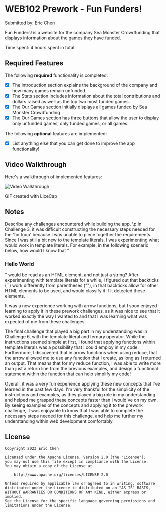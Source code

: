 # WEB102 Prework - Fun Funders!
Submitted by: Eric Chen

Fun Funders! is a website for the company Sea Monster Crowdfunding that displays information about the games they have funded.

Time spent: 4 hours spent in total

## Required Features

The following **required** functionality is completed:

* [x] The introduction section explains the background of the company and how many games remain unfunded.
* [x] The Stats section includes information about the total contributions and dollars raised as well as the top two most funded games.
* [x] The Our Games section initially displays all games funded by Sea Monster Crowdfunding
* [x] The Our Games section has three buttons that allow the user to display only unfunded games, only funded games, or all games.

The following **optional** features are implemented:

* [x] List anything else that you can get done to improve the app functionality!

## Video Walkthrough

Here's a walkthrough of implemented features:

<img src= 'https://imgur.com/a/x58tQtz' title='Video Walkthrough' width='' alt='Video Walkthrough' />

<!-- Replace this with whatever GIF tool you used! -->
GIF created with LiceCap  
<!-- Recommended tools:
[Kap](https://getkap.co/) for macOS
[ScreenToGif](https://www.screentogif.com/) for Windows
[peek](https://github.com/phw/peek) for Linux. -->

## Notes

Describe any challenges encountered while building the app. \p
In Challenge 3, it was difficult constructing the necessary steps needed for the 'for loop' because I was unable to piece together the requirements. Since I was still a bit new to the template literals, I was experimenting what would work in template literals. For example, in the following scenario below, how would I know that 
"<h3> Hello World </h3>"
would be read as an HTML element, and not just a string? After experimenting with template literals for a while, I figured out that backticks (``) work differently from parentheses (""), in that backticks allow for other HTML elements to be used, and would classify it if it detected these elements.

It was a new experience working with arrow functions, but I soon enjoyed learning to apply it in these prework challenges, as it was nice to see that it worked exactly the way I wanted to and that I was learning what was expected of me from these challenges.

The final challenge that played a big part in my understanding was in Challenge 6, with the template literal and ternary operator. While the instructions seemed simple at first, I found that applying functions within template literals was a possibility that I could employ in my code. Furthermore, I discovered that in arrow functions when using reduce, that the arrow allowed me to use any function that I create, as long as I returned an output. That means that for my reduce function, I was able to write more than just a return line from the previous examples, and design a functional statement within the function that can help simplify my code!

Overall, it was a very fun experience applying these new concepts that I've learned in the past few days. I'm very thankful for the simplicity of the instructions and examples, as they played a big role in my understanding and helped me grasped these concepts faster than I would've on my own. By seeing examples of the concepts and applying it to the prework challenge, it was enjoyable to know that I was able to complete the necessary steps needed for this challenge, and help me further my understanding within web development comfortably.




## License

    Copyright 2023 Eric Chen

    Licensed under the Apache License, Version 2.0 (the "License");
    you may not use this file except in compliance with the License.
    You may obtain a copy of the License at

        http://www.apache.org/licenses/LICENSE-2.0

    Unless required by applicable law or agreed to in writing, software
    distributed under the License is distributed on an "AS IS" BASIS,
    WITHOUT WARRANTIES OR CONDITIONS OF ANY KIND, either express or implied.
    See the License for the specific language governing permissions and
    limitations under the License.
